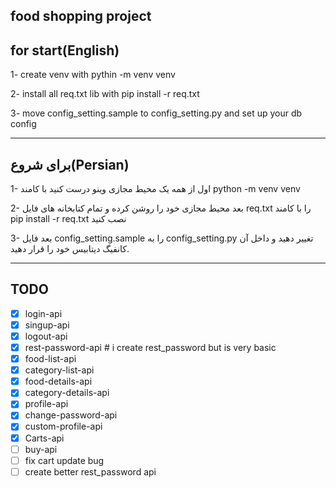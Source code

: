 ## food shopping project


## for start(English)
1- create venv with pythin -m venv venv

2- install all req.txt lib with pip install -r req.txt

3- move config_setting.sample to config_setting.py and set up your db config

-----------------------------------------------------------------------------------------------------------

## برای شروع(Persian)
1- اول از همه یک محیط مجازی وینو درست کنید با کامند python -m venv venv

2- بعد محیط مجازی خود را روشن کرده و تمام کتابخانه های فایل req.txt را با کامند pip install -r req.txt نصب کنید

3- بعد فایل config_setting.sample را به config_setting.py تغییر دهید و داخل آن کانفیگ دیتابیس خود را قرار دهید.

-----------------------------------------------------------------------------------------------------------

## TODO

- [x] login-api
- [x] singup-api
- [x] logout-api
- [x] rest-password-api  # i create rest_password but is very basic
- [x] food-list-api
- [x] category-list-api
- [x] food-details-api
- [x] category-details-api
- [x] profile-api
- [x] change-password-api
- [x] custom-profile-api
- [x] Carts-api
- [ ] buy-api
- [ ] fix cart update bug
- [ ] create better rest_password api